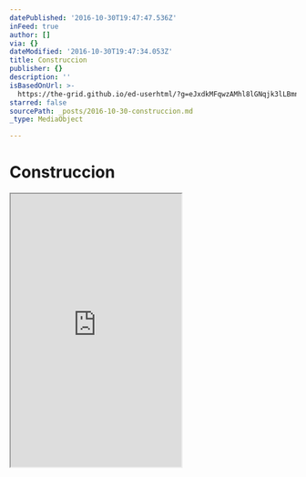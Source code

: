 ```yaml
---
datePublished: '2016-10-30T19:47:47.536Z'
inFeed: true
author: []
via: {}
dateModified: '2016-10-30T19:47:34.053Z'
title: Construccion
publisher: {}
description: ''
isBasedOnUrl: >-
  https://the-grid.github.io/ed-userhtml/?g=eJxdkMFqwzAMhl8lGNqjk3lLBmndsUP7AhvsOFJbic1cy8hOvb79TJLTQIdfn379IB3tSMMNqkhKMpNSiH1d55z5OCi4Iv5whbc6uHmyPtZ3qwF5MOHNEIxy8e-e33fiUur_VkFnB4qf_cS_kJwuYAmIRXSdEKJ9bZtOtN1TW8g-GszfCX6TbPbZ6mTkS9OwapVs0QbsZNLWxPRwINkVSQP1Hj0c8A40Osy9sVqDLx5F6Jz1k2QeWbXcui5IViIGV8yfNPgYBgKvHpIlmmEbXGbnPhQB-A2fjvX6rtMfQJhp_A
starred: false
sourcePath: _posts/2016-10-30-construccion.md
_type: MediaObject

---
```

# Construccion

<iframe src="https://the-grid.github.io/ed-userhtml/?g=eJxdkMFqwzAMhl8lGNqjk3lLBmndsUP7AhvsOFJbic1cy8hOvb79TJLTQIdfn379IB3tSMMNqkhKMpNSiH1d55z5OCi4Iv5whbc6uHmyPtZ3qwF5MOHNEIxy8e-e33fiUur_VkFnB4qf_cS_kJwuYAmIRXSdEKJ9bZtOtN1TW8g-GszfCX6TbPbZ6mTkS9OwapVs0QbsZNLWxPRwINkVSQP1Hj0c8A40Osy9sVqDLx5F6Jz1k2QeWbXcui5IViIGV8yfNPgYBgKvHpIlmmEbXGbnPhQB-A2fjvX6rtMfQJhp_A" height="480" style=""></iframe>